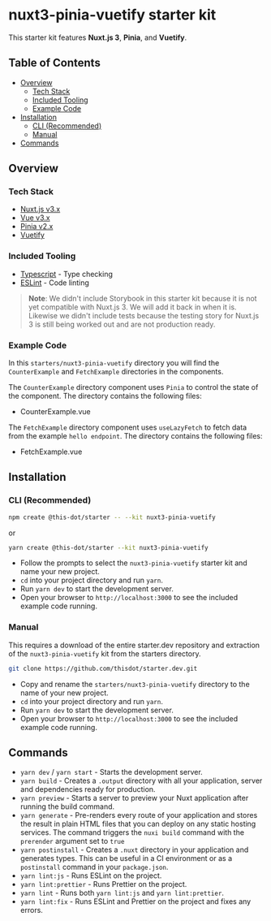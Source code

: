 # nuxt3-pinia-vuetify starter kit

This starter kit features **Nuxt.js 3**, **Pinia**, and **Vuetify**.

## Table of Contents

- [Overview](#overview)
  - [Tech Stack](#tech-stack)
  - [Included Tooling](#included-tooling)
  - [Example Code](#example-code)
- [Installation](#installation)
  - [CLI (Recommended)](#cli-recommended)
  - [Manual](#manual)
- [Commands](#commands)

## Overview

### Tech Stack

- [Nuxt.js v3.x](https://nuxtjs.org/)
- [Vue v3.x](https://vuejs.org/)
- [Pinia v2.x](https://pinia.vuejs.org/)
- [Vuetify](https://vuetifyjs.com/)

### Included Tooling

- [Typescript](https://www.typescriptlang.org/) - Type checking
- [ESLint](https://eslint.org/) - Code linting

> **Note**: We didn't include Storybook in this starter kit because it is not yet compatible with Nuxt.js 3. We will add it back in when it is. Likewise we didn't include tests because the testing story for Nuxt.js 3 is still being worked out and are not production ready.

### Example Code

In this `starters/nuxt3-pinia-vuetify` directory you will find the `CounterExample` and `FetchExample` directories in the components.

The `CounterExample` directory component uses `Pinia` to control the state of the component. The directory contains the following files:

- CounterExample.vue

The `FetchExample` directory component uses `useLazyFetch` to fetch data from the example `hello endpoint`. The directory contains the following files:

- FetchExample.vue

## Installation

### CLI (Recommended)

```bash
npm create @this-dot/starter -- --kit nuxt3-pinia-vuetify
```

or

```bash
yarn create @this-dot/starter --kit nuxt3-pinia-vuetify
```

- Follow the prompts to select the `nuxt3-pinia-vuetify` starter kit and name your new project.
- `cd` into your project directory and run `yarn`.
- Run `yarn dev` to start the development server.
- Open your browser to `http://localhost:3000` to see the included example code running.

### Manual

This requires a download of the entire starter.dev repository and extraction of the `nuxt3-pinia-vuetify` kit from the starters directory.

```bash
git clone https://github.com/thisdot/starter.dev.git
```

- Copy and rename the `starters/nuxt3-pinia-vuetify` directory to the name of your new project.
- `cd` into your project directory and run `yarn`.
- Run `yarn dev` to start the development server.
- Open your browser to `http://localhost:3000` to see the included example code running.

## Commands

- `yarn dev` / `yarn start` - Starts the development server.
- `yarn build` - Creates a `.output` directory with all your application, server and dependencies ready for production.
- `yarn preview` - Starts a server to preview your Nuxt application after running the build command.
- `yarn generate` - Pre-renders every route of your application and stores the result in plain HTML files that you can deploy on any static hosting services. The command triggers the `nuxi build` command with the `prerender` argument set to `true`
- `yarn postinstall` - Creates a `.nuxt` directory in your application and generates types. This can be useful in a CI environment or as a `postinstall` command in your `package.json`.
- `yarn lint:js` - Runs ESLint on the project.
- `yarn lint:prettier` - Runs Prettier on the project.
- `yarn lint` - Runs both `yarn lint:js` and `yarn lint:prettier`.
- `yarn lint:fix` - Runs ESLint and Prettier on the project and fixes any errors.
